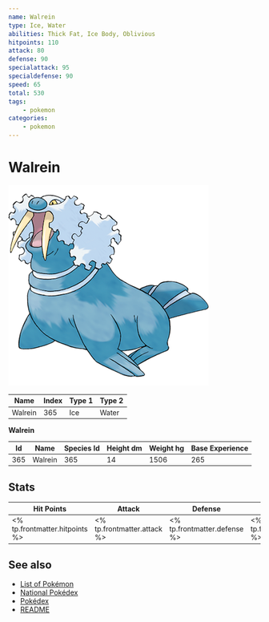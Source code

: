 ```yaml
---
name: Walrein
type: Ice, Water
abilities: Thick Fat, Ice Body, Oblivious
hitpoints: 110
attack: 80
defense: 90
specialattack: 95
specialdefense: 90
speed: 65
total: 530
tags:
    - pokemon
categories:
    - pokemon
---
```


# Walrein


![Walrein](images/365.png)

| **Name** | **Index** | **Type 1** | **Type 2** |
|----|----|----|----|
| Walrein | 365 | Ice | Water  |

**Walrein** 




| **Id** | **Name** | **Species Id** | **Height dm** | **Weight hg** | **Base Experience** |
|--------|----------|----------------|------------|------------|---------------------|
| 365 | Walrein | 365 | 14 | 1506 | 265 |



## Stats

| **Hit Points** | **Attack** | **Defense** | **Special Attack** | **Special Defense** | **Speed** | **Total** |
|----------------|------------|-------------|--------------------|---------------------|-----------|-----------|
| <% tp.frontmatter.hitpoints %> | <% tp.frontmatter.attack %> | <% tp.frontmatter.defense %> | <% tp.frontmatter.specialattack %> | <% tp.frontmatter.specialdefense %> | <% tp.frontmatter.speed %> | <% tp.frontmatter.total %> |

## See also

- [List of Pokémon](../pokemon.md)
- [National Pokédex](../national_pokedex.md)
- [Pokédex](../pokedex.md)
- [README](../README.md)
